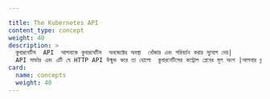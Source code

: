 ```yaml
---

title: The Kubernetes API
content_type: concept
weight: 40
description: >
  কুবারনেটিস  API  আপনাকে কুবারনেটিস  অবজেক্টের অবস্থা  খোঁজার এবং পরিবর্তন করার সুযোগ দেয়|
  API সার্ভার এবং এটি যে HTTP API উন্মুক্ত করে তা হোলো  কুবারনেটিসের কন্ট্রোল প্লেনের মূল অংশ |আপনার ক্লাস্টারের  বিভিন্ন অংশ ,ক্লাস্টার ব্যাবহারকারী এবং বহিরাগত কম্পোনেন্টস একে অপরের  সাথে API Server এর মাধ্যমে  যোগাযোগ করে |
card:
  name: concepts
  weight: 40
---
```


